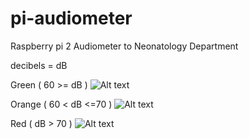 # pi-audiometer
Raspberry pi 2 Audiometer to Neonatology Department 

decibels = dB

Green  ( 60 >= dB )
![Alt text](Photos/DSC_0018.JPG?raw=true "Title")

Orange ( 60 < dB <=70 )
![Alt text](Photos/DSC_0024.JPG?raw=true "Title")

Red ( dB > 70 )
![Alt text](Photos/DSC_0021.JPG?raw=true "Title")
